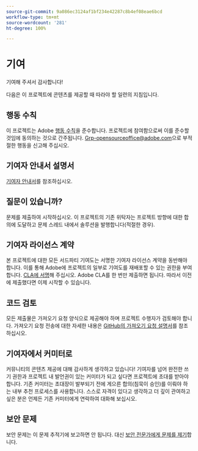 ```yaml
---
source-git-commit: 9a086ec3124af1bf234e42287c8b4ef08eae6bcd
workflow-type: tm+mt
source-wordcount: '281'
ht-degree: 100%

---
```

# 기여

기여해 주셔서 감사합니다!

다음은 이 프로젝트에 콘텐츠를 제공할 때 따라야 할 일련의 지침입니다.

## 행동 수칙

이 프로젝트는 Adobe [행동 수칙](code-of-conduct.md)을 준수합니다. 프로젝트에 참여함으로써 이를 준수할 것임에 동의하는 것으로 간주됩니다. [Grp-opensourceoffice@adobe.com](mailto:Grp-opensourceoffice@adobe.com)으로 부적절한 행동을 신고해 주십시오.

## 기여자 안내서 설명서

[기여자 안내서](https://experienceleague.adobe.com/docs/contributor/contributor-guide/introduction.html)를 참조하십시오.

## 질문이 있습니까?

문제를 제출하여 시작하십시오. 이 프로젝트의 기존 위탁자는 프로젝트 방향에 대한 합의에 도달하고 문제 스레드 내에서 솔루션을 발행합니다(적절한 경우).

## 기여자 라이선스 계약

본 프로젝트에 대한 모든 서드파티 기여도는 서명한 기여자 라이선스 계약을 동반해야 합니다. 이를 통해 Adobe에 프로젝트의 일부로 기여도를 재배포할 수 있는 권한을 부여합니다. [CLA에 서명](http://opensource.adobe.com/cla.html)해 주십시오. Adobe CLA를 한 번만 제출하면 됩니다. 따라서 이전에 제출했다면 이제 시작할 수 있습니다.

## 코드 검토

모든 제출물은 가져오기 요청 양식으로 제공해야 하며 프로젝트 수행자가 검토해야 합니다. 가져오기 요청 전송에 대한 자세한 내용은 [GitHub의 가져오기 요청 설명서](https://help.github.com/articles/about-pull-requests/)를 참조하십시오.

<!--
Lastly, please follow the [pull request template](PULL_REQUEST_TEMPLATE.md) when
submitting a pull request!
-->

## 기여자에서 커미터로

커뮤니티의 콘텐츠 제공에 대해 감사하게 생각하고 있습니다! 기여자를 넘어 완전한 쓰기 권한과 프로젝트 내 발언권이 있는 커미터가 되고 싶다면 프로젝트에 초대를 받아야 합니다. 기존 커미터는 초대장이 발부되기 전에 게으른 합의(침묵이 승인)를 이뤄야 하는 내부 추천 프로세스를 사용합니다. 스스로 자격이 있다고 생각하고 더 깊이 관여하고 싶은 분은 언제든 기존 커미터에게 연락하여 대화해 보십시오.

## 보안 문제

보안 문제는 이 문제 추적기에 보고하면 안 됩니다. 대신 [보안 전문가에게 문제를 제기](https://helpx.adobe.com/kr/security/alertus.html)합니다.

